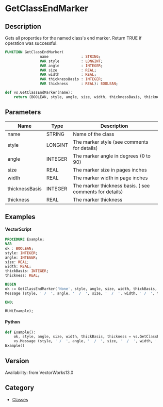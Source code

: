 # GetClassEndMarker

## Description
Gets all properties for the named class's end marker. Return TRUE if operation was successful.

```pascal
FUNCTION GetClassEndMarker(
				name               : STRING;
				VAR style          : LONGINT;
				VAR angle          : INTEGER;
				VAR size           : REAL;
				VAR width          : REAL;
				VAR thicknessBasis : INTEGER;
				VAR thickness      : REAL): BOOLEAN;
```

```python
def vs.GetClassEndMarker(name):
    return (BOOLEAN, style, angle, size, width, thicknessBasis, thickness)
```

## Parameters
|Name|Type|Description|
|---|---|---|
|name|STRING|Name of the class|
|style|LONGINT|The marker style (see comments for details)|
|angle|INTEGER|The marker angle in degrees (0 to 90)|
|size|REAL|The marker size in pages inches|
|width|REAL|The marker width in page inches|
|thicknessBasis|INTEGER|The marker thickness basis. ( see comments for details)|
|thickness|REAL|The marker thickness|

## Examples
#### VectorScript ####
```pascal
PROCEDURE Example;
VAR
ok : BOOLEAN;
style: INTEGER;
angle: INTEGER;
size: REAL;
width: REAL;
thickBasis: INTEGER;
thickness: REAL;

BEGIN
ok := GetClassEndMarker('None', style, angle, size, width, thickBasis, thickness);	
Message (style, ' /  ', angle, '  /  ', size, '  /  ', width, ' /  ', thickBasis, ' /  ', thickness);	

END;

RUN(Example);
```
#### Python ####
```python
def Example():
	ok, style, angle, size, width, thickBasis, thickness = vs.GetClassEndMarker('None')
	vs.Message (style, ' /  ', angle, '  /  ', size, '  /  ', width, ' /  ', thickBasis, ' /  ', thickness)
Example()
```

## Version
Availability: from VectorWorks13.0

## Category
* [Classes](../Categories/Classes.md)
